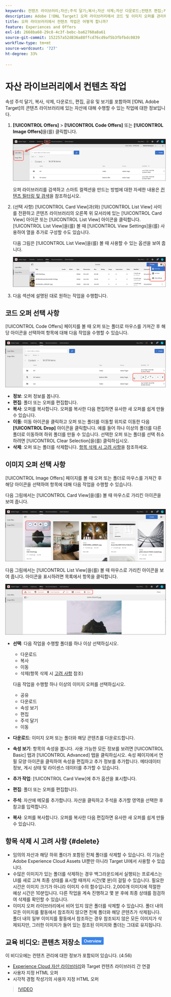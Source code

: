 ```yaml
---
keywords: 컨텐츠 라이브러리;자산;주석 달기;복사;자산 삭제;자산 다운로드;컨텐츠 편집;카드 공유;컨텐츠 속성 보기
description: Adobe [!DNL Target] 오퍼 라이브러리에서 코드 및 이미지 오퍼를 관리하는 방법을 알아봅니다. 오퍼의 세부 사항을 보는 방법과 오퍼를 편집, 복사, 이동 또는 삭제하는 방법을 알아봅니다.
title: 오퍼 라이브러리에서 컨텐츠 작업은 어떻게 합니까?
feature: Experiences and Offers
exl-id: 2668ba68-29c8-4c3f-bebc-ba62760a8a61
source-git-commit: 152257a52d836a88ffcd76cd9af5b3fbfbdc0839
workflow-type: tm+mt
source-wordcount: '727'
ht-degree: 33%

---
```


# 자산 라이브러리에서 컨텐츠 작업

속성 주석 달기, 복사, 삭제, 다운로드, 편집, 공유 및 보기를 포함하여 [!DNL Adobe Target]의 콘텐츠 라이브러리에 있는 자산에 대해 수행할 수 있는 작업에 대한 정보입니다.

1. **[!UICONTROL Offers]** > **[!UICONTROL Code Offers]** 또는 **[!UICONTROL Image Offers]**&#x200B;을(를) 클릭합니다.

   ![코드 오퍼 및 이미지 오퍼 탭](/help/main/c-experiences/c-manage-content/assets/offers-both.png)

   오퍼 라이브러리를 검색하고 스마트 컬렉션을 만드는 방법에 대한 자세한 내용은 [컨텐츠 필터링 및 검색](/help/main/c-experiences/c-manage-content/filter-and-search-content.md#concept_3B59B8F025BF4CEA82ECC5199D365276)을 참조하십시오.

1. (선택 사항) [!UICONTROL Card View]과(와) [!UICONTROL List View] 사이를 전환하고 콘텐츠 라이브러리의 오른쪽 위 모서리에 있는 [!UICONTROL Card View] 아이콘 또는 [!UICONTROL List View] 아이콘을 클릭합니다. [!UICONTROL List View]을(를) 볼 때 [!UICONTROL View Settings]을(를) 사용하여 열을 추가로 구성할 수도 있습니다.

   다음 그림은 [!UICONTROL List View]을(를) 볼 때 사용할 수 있는 옵션을 보여 줍니다.

   ![목록 보기 옵션](/help/main/c-experiences/c-manage-content/assets/view-settings-options.png)

1. 다음 섹션에 설명된 대로 원하는 작업을 수행합니다.

## 코드 오퍼 선택 사항

[!UICONTROL Code Offers] 페이지를 볼 때 오퍼 또는 폴더로 마우스를 가져간 후 해당 아이콘을 선택하여 항목에 대해 다음 작업을 수행할 수 있습니다.

![코드 오퍼 탭에서 아이콘 가리키기](/help/main/c-experiences/c-manage-content/assets/code-offers-hover-icons.png)

* **정보**: 오퍼 정보를 봅니다.
* **편집**: 폴더 또는 오퍼를 편집합니다.
* **복사**: 오퍼를 복사합니다. 오퍼를 복사한 다음 편집하면 유사한 새 오퍼를 쉽게 만들 수 있습니다.
* **이동**: 이동 아이콘을 클릭하고 오퍼 또는 폴더를 이동할 위치로 이동한 다음 **[!UICONTROL Drop]** 아이콘을 클릭합니다. 예를 들어 하나 이상의 폴더를 다른 폴더로 이동하여 하위 폴더를 만들 수 있습니다. 선택한 오퍼 또는 폴더를 선택 취소하려면 [!UICONTROL Clear Selection]을(를) 클릭하십시오.
* **삭제**: 오퍼 또는 폴더를 삭제합니다. [항목 삭제 시 고려 사항](#delete)을 참조하세요.

## 이미지 오퍼 선택 사항

[!UICONTROL Image Offers] 페이지를 볼 때 오퍼 또는 폴더로 마우스를 가져간 후 해당 아이콘을 선택하여 항목에 대해 다음 작업을 수행할 수 있습니다.

다음 그림에서는 [!UICONTROL Card View]을(를) 볼 때 마우스로 가리킨 아이콘을 보여 줍니다.

![카드 보기에서 이미지 오퍼 탭에 있는 아이콘 가리키기](/help/main/c-experiences/c-manage-content/assets/image-offers-hover-icons.png)

다음 그림에서는 [!UICONTROL List View]을(를) 볼 때 마우스로 가리킨 아이콘을 보여 줍니다. 아이콘을 표시하려면 목록에서 항목을 클릭합니다.

![목록 보기에 있는 경우 이미지 오퍼 탭에서 아이콘 가리키기](/help/main/c-experiences/c-manage-content/assets/list-view-hover.png)

* **선택**: 다음 작업을 수행할 폴더를 하나 이상 선택하십시오.

   * 다운로드
   * 복사
   * 이동
   * 삭제(항목 삭제 시 [고려 사항](#delete) 참조)

  다음 작업을 수행할 하나 이상의 이미지 오퍼를 선택하십시오.

   * 공유
   * 다운로드
   * 속성 보기
   * 편집
   * 주석 달기
   * 이동

* **다운로드**: 이미지 오퍼 또는 폴더와 해당 콘텐츠를 다운로드합니다.
* **속성 보기**: 항목의 속성을 봅니다. 사용 가능한 모든 정보를 보려면 [!UICONTROL Basic] 탭과 [!UICONTROL Advanced] 탭을 클릭하십시오. 속성 페이지에서 연필 모양 아이콘을 클릭하여 속성을 편집하고 추가 정보를 추가합니다. 메타데이터 정보, 게시 상태 및 라이센스 데이터를 추가할 수 있습니다.
* **추가 작업**: [!UICONTROL Card View]에 추가 옵션을 표시합니다.
* **편집**: 폴더 또는 오퍼를 편집합니다.
* **주석**: 자산에 메모를 추가합니다. 자산을 클릭하고 주석을 추가할 영역을 선택한 후 참고를 입력합니다.
* **복사**: 오퍼를 복사합니다. 오퍼를 복사한 다음 편집하면 유사한 새 오퍼를 쉽게 만들 수 있습니다.

## 항목 삭제 시 고려 사항 {#delete}

* 임의의 자산과 해당 하위 폴더가 포함된 전체 폴더를 삭제할 수 있습니다. 이 기능은 Adobe Experience Cloud Assets UI뿐만 아니라 Target UI에서 사용할 수 있습니다.
* 수많은 이미지가 있는 폴더를 삭제하는 경우 백그라운드에서 실행되는 프로세스는 UI를 새로 고쳐 최종 상태를 표시할 때까지 시간(몇 분)이 걸릴 수 있습니다. 필요한 시간은 이미지 크기가 아니라 이미지 수의 함수입니다. 2,000개 이미지에 적절한 예상 시간은 10분입니다. 다른 작업을 계속 진행하고 몇 분 후에 최종 상태를 점검하여 삭제를 확인할 수 있습니다.
* 이미지 오퍼 라이브러리에서 비어 있지 않은 폴더를 삭제할 수 있습니다. 폴더 내의 모든 이미지를 활동에서 참조하지 않으면 전체 폴더와 해당 콘텐츠가 삭제됩니다. 폴더 내의 일부 이미지를 활동에서 참조하는 경우 참조되지 않은 모든 이미지가 삭제되지만, 그러한 이미지가 들어 있는 참조된 이미지와 폴더는 그대로 유지됩니다.

## 교육 비디오: 콘텐츠 저장소 ![개요 배지](/help/main/assets/overview.png)

이 비디오에는 컨텐츠 관리에 대한 정보가 포함되어 있습니다. (4:56)

* [Experience Cloud 자산 라이브러리](https://experienceleague.adobe.com/docs/core-services/interface/assets/creative-cloud.html)와 Target 컨텐츠 라이브러리 간 연결
* 사용자 지정 HTML 오퍼
* 시각적 경험 작성기의 사용자 지정 HTML 오퍼

>[!VIDEO](https://video.tv.adobe.com/v/17387)
